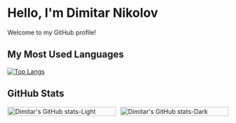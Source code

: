 # Hello, I'm Dimitar Nikolov

Welcome to my GitHub profile!

## My Most Used Languages

[![Top Langs](https://github-readme-stats.vercel.app/api/top-langs/?username=Dimitar759&layout=pie)](https://github.com/anuraghazra/github-readme-stats)

## GitHub Stats

<div style="display: flex; flex-direction: row;">
    <div style="width: 50%;">
        <a href="https://github.com/Dimitar759/github-readme-stats#gh-light-mode-only">
            <img src="https://github-readme-stats.vercel.app/api?username=Dimitar759&show_icons=true&theme=default#gh-light-mode-only" alt="Dimitar's GitHub stats-Light" style="width: 100%;">
        </a>
    </div>
    <div style="width: 50%; margin-left: 10px;">
        <a href="https://github.com/Dimitar759/github-readme-stats#gh-dark-mode-only">
            <img src="https://github-readme-stats.vercel.app/api?username=Dimitar759&show_icons=true&theme=radical" alt="Dimitar's GitHub stats-Dark" style="width: 100%;">
        </a>
    </div>
</div>

